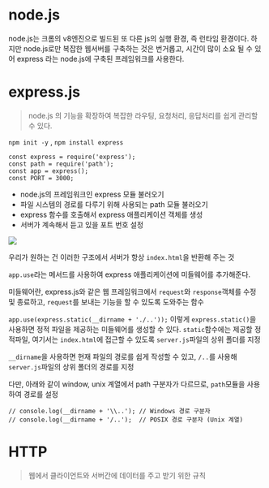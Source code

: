 # node.js

node.js는 크롬의 v8엔진으로 빌드된 또 다른 js의 실행 환경, 즉 런타임 환경이다.
하지만 node.js로만 복잡한 웹서버를 구축하는 것은 번거롭고, 시간이 많이 소요 될 수 있어 express 라는 node.js에 구축된 프레임워크를 사용한다.
# express.js
> node.js 의 기능을 확장하여 복잡한 라우팅, 요청처리, 응답처리를 쉽게 관리할 수 있다.

`npm init -y` , `npm install express`

```
const express = require('express');
const path = require('path');
const app = express();
const PORT = 3000;
```
- node.js의 프레임워크인 express 모듈 불러오기
- 파일 시스템의 경로를 다루기 위해 사용되는 path 모듈 불러오기
- express 함수를 호출해서 express 애플리케이션 객체를 생성
- 서버가 계속해서 듣고 있을 포트 번호 설정

![](https://i.imgur.com/hONDgvy.png)

우리가 원하는 건 이러한 구조에서 서버가 항상 `index.html`을 반환해 주는 것

`app.use`라는 메서드를 사용하여 express 애플리케이션에 미들웨어를 추가해준다.

미들웨어란, express.js와 같은 웹 프레임워크에서 `request`와 `response`객체를 수정 및 종료하고, `request`를 보내는 기능을 할 수 있도록 도와주는 함수

`app.use(express.static(__dirname + './..'));` 
이렇게 `express.static()`을 사용하면 정적 파일을 제공하는 미들웨어를 생성할 수 있다. `static`함수에는 제공할 정적파일, 여기서는 `index.html`에 접근할 수 있도록 `server.js`파일의 상위 폴더를 지정

`__dirname`을 사용하면 현재 파일의 경로를 쉽게 작성할 수 있고, `/..`를 사용해 `server.js`파일의 상위 폴더의 경로를 지정

다만, 아래와 같이 window, unix 계열에서 path 구분자가 다르므로, `path`모듈을 사용하여 경로를 설정
```
// console.log(__dirname + '\\..'); // Windows 경로 구분자
// console.log(__dirname + '/..');  // POSIX 경로 구분자 (Unix 계열)
```

# HTTP
> 웹에서 클라이언트와 서버간에 데이터를 주고 받기 위한 규칙
> 